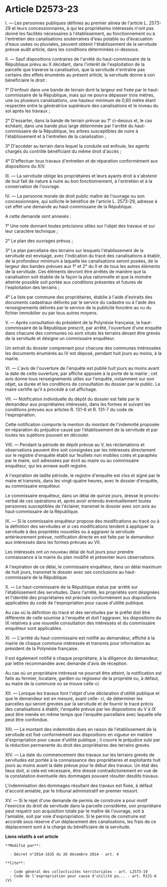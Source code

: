 # Article D2573-23

I. ― Les personnes publiques définies au premier alinéa de l'article L. 2573-29 et leurs concessionnaires, à qui les
propriétaires intéressés n'ont pas donné les facilités nécessaires à l'établissement, au fonctionnement ou à l'entretien des
canalisations souterraines d'eau potable ou d'évacuation d'eaux usées ou pluviales, peuvent obtenir l'établissement de la
servitude prévue audit article, dans les conditions déterminées ci-dessous. 

II. ― Sauf dispositions contraires de l'arrêté du haut-commissaire de la République prévu au X décidant, dans l'intérêt de
l'exploitation de la parcelle que traverse la canalisation, que la servitude n'entraîne pas certains des effets énumérés au
présent article, la servitude donne à son bénéficiaire le droit : 

1° D'enfouir dans une bande de terrain dont la largeur est fixée par le haut-commissaire de la République, mais qui ne pourra
dépasser trois mètres, une ou plusieurs canalisations, une hauteur minimum de 0,60 mètre étant respectée entre la génératrice
supérieure des canalisations et le niveau du sol après les travaux ; 

2° D'essarter, dans la bande de terrain prévue au 1° ci-dessus et, le cas échéant, dans une bande plus large déterminée par
l'arrêté du haut-commissaire de la République, les arbres susceptibles de nuire à l'établissement et à l'entretien de la
canalisation ; 

3° D'accéder au terrain dans lequel la conduite est enfouie, les agents chargés du contrôle bénéficiant du même droit
d'accès ; 

4° D'effectuer tous travaux d'entretien et de réparation conformément aux dispositions du XIV. 

III. ― La servitude oblige les propriétaires et leurs ayants droit à s'abstenir de tout fait de nature à nuire au bon
fonctionnement, à l'entretien et à la conservation de l'ouvrage. 

IV. ― La personne morale de droit public maître de l'ouvrage ou son concessionnaire, qui sollicite le bénéfice de l'article
L. 2573-29, adresse à cet effet une demande au haut-commissaire de la République. 

A cette demande sont annexés : 

1° Une note donnant toutes précisions utiles sur l'objet des travaux et sur leur caractère technique ; 

2° Le plan des ouvrages prévus ; 

3° Le plan parcellaire des terrains sur lesquels l'établissement de la servitude est envisagé, avec l'indication du tracé des
canalisations à établir, de la profondeur minimum à laquelle les canalisations seront posées, de la largeur des bandes
prévues aux 1° et 2° du II et de tous les autres éléments de la servitude. Ces éléments devront être arrêtés de manière que
la canalisation soit établie de la façon la plus rationnelle et que la moindre atteinte possible soit portée aux conditions
présentes et futures de l'exploitation des terrains ; 

4° La liste par commune des propriétaires, établie à l'aide d'extraits des documents cadastraux délivrés par le service du
cadastre ou à l'aide des renseignements délivrés par le service de la publicité foncière au vu du fichier immobilier ou par
tous autres moyens. 

V. ― Après consultation du président de la Polynésie française, le haut-commissaire de la République prescrit, par arrêté,
l'ouverture d'une enquête dans chacune des communes où sont situés les terrains devant être grevés de la servitude et désigne
un commissaire enquêteur. 

Un extrait du dossier comprenant pour chacune des communes intéressées les documents énumérés au IV est déposé, pendant huit
jours au moins, à la mairie. 

VI. ― L'avis de l'ouverture de l'enquête est publié huit jours au moins avant la date de cette ouverture, par affiche apposée
à la porte de la mairie ; cet avis donne tous renseignements utiles sur l'enquête, notamment sur son objet, sa durée et les
conditions de consultation du dossier par le public. Le maire certifie qu'il a procédé à cet affichage. 

VII. ― Notification individuelle du dépôt du dossier est faite par le demandeur aux propriétaires intéressés, dans les formes
et suivant les conditions prévues aux articles R. 131-6 et R. 131-7 du code de l'expropriation. 

Cette notification comporte la mention du montant de l'indemnité proposée en réparation du préjudice causé par
l'établissement de la servitude et par toutes les sujétions pouvant en découler. 

VIII. ― Pendant la période de dépôt prévue au V, les réclamations et observations peuvent être soit consignées par les
intéressés directement sur le registre d'enquête établi sur feuillets non mobiles cotés et paraphés par le maire, soit
adressées par écrit au maire ou au commissaire enquêteur, qui les annexe audit registre. 

A l'expiration de ladite période, le registre d'enquête est clos et signé par le maire et transmis, dans les vingt-quatre
heures, avec le dossier d'enquête, au commissaire enquêteur. 

Le commissaire enquêteur, dans un délai de quinze jours, dresse le procès-verbal de ces opérations et, après avoir entendu
éventuellement toutes personnes susceptibles de l'éclairer, transmet le dossier avec son avis au haut-commissaire de la
République. 

IX. ― Si le commissaire enquêteur propose des modifications au tracé ou à la définition des servitudes et si ces
modifications tendent à appliquer la servitude à des propriétés nouvelles ou à aggraver la servitude antérieurement prévue,
notification directe en est faite par le demandeur aux intéressés dans les formes prévues au VII. 

Les intéressés ont un nouveau délai de huit jours pour prendre connaissance à la mairie du plan modifié et présenter leurs
observations. 

A l'expiration de ce délai, le commissaire enquêteur, dans un délai maximum de huit jours, transmet le dossier avec ses
conclusions au haut-commissaire de la République. 

X. ― Le haut-commissaire de la République statue par arrêté sur l'établissement des servitudes. Dans l'arrêté, les propriétés
sont désignées et l'identité des propriétaires est précisée conformément aux dispositions applicables du code de
l'expropriation pour cause d'utilité publique. 

Au cas où la définition du tracé et des servitudes par le préfet doit être différente de celle soumise à l'enquête et doit
l'aggraver, les dispositions du IX relatives à une nouvelle consultation des intéressés et du commissaire enquêteur sont
applicables. 

XI. ― L'arrêté du haut-commissaire est notifié au demandeur, affiché à la mairie de chaque commune intéressée et transmis
pour information au président de la Polynésie française. 

Il est également notifié à chaque propriétaire, à la diligence du demandeur, par lettre recommandée avec demande d'avis de
réception. 

Au cas où un propriétaire intéressé ne pourrait être atteint, la notification est faite au fermier, locataire, gardien ou
régisseur de la propriété ou, à défaut, au maire de la commune où se trouve celle-ci. 

XII. ― Lorsque les travaux font l'objet d'une déclaration d'utilité publique et que le demandeur est en mesure, avant celle-
ci, de déterminer les parcelles qui seront grevées par la servitude et de fournir le tracé précis des canalisations à
établir, l'enquête prévue par les dispositions du V à IX peut être menée en même temps que l'enquête parcellaire avec
laquelle elle peut être confondue. 

XIII. ― Le montant des indemnités dues en raison de l'établissement de la servitude est fixé conformément aux dispositions en
vigueur en matière d'expropriation pour cause d'utilité publique ; il couvre le préjudice subi par la réduction permanente du
droit des propriétaires des terrains grevés. 

XIV. ― La date du commencement des travaux sur les terrains grevés de servitudes est portée à la connaissance des
propriétaires et exploitants huit jours au moins avant la date prévue pour le début des travaux. Un état des lieux doit, si
cela est nécessaire, être dressé contradictoirement en vue de la constatation éventuelle des dommages pouvant résulter
desdits travaux. 

L'indemnisation des dommages résultant des travaux est fixée, à défaut d'accord amiable, par le tribunal administratif en
premier ressort. 

XV. ― Si le rejet d'une demande de permis de construire a pour motif l'exercice du droit de servitude dans la parcelle
considérée, son propriétaire peut requérir son acquisition totale par le maître de l'ouvrage, soit à l'amiable, soit par voie
d'expropriation. Si le permis de construire est accordé sous réserve d'un déplacement des canalisations, les frais de ce
déplacement sont à la charge du bénéficiaire de la servitude.

**Liens relatifs à cet article**

	**Modifié par**:

	  - Décret n°2014-1635 du 26 décembre 2014 - art. 4

	**Cite**:

	  - Code général des collectivités territoriales - art. L2573-19
	  - Code de l'expropriation pour cause d'utilité pu... - art. R131-6 (V)
